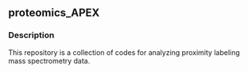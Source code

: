 ## proteomics_APEX

### Description
This repository is a collection of codes for analyzing proximity labeling mass spectrometry data. 

